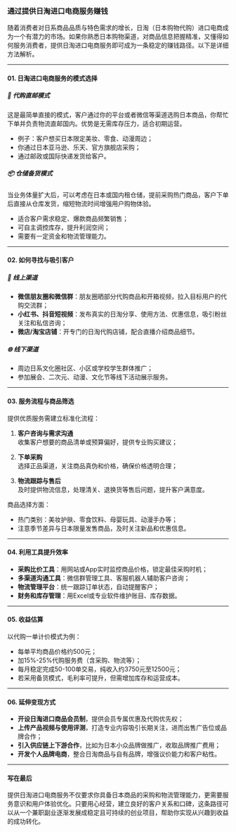 ### 通过提供日淘进口电商服务赚钱

随着消费者对日系商品品质与特色需求的增长，日淘（日本购物代购）进口电商成为一个有潜力的市场。如果你熟悉日本购物渠道，对商品信息把握精准，又懂得如何服务消费者，提供日淘进口电商服务即可成为一条稳定的赚钱路径。以下是详细方法解析。

***

#### 01. 日淘进口电商服务的模式选择

##### 🛒 代购直邮模式

这是最简单直接的模式，客户通过你的平台或者微信等渠道选购日本商品，你帮忙下单并负责物流直邮国内。优势是无需库存压力，适合初期运营。

* 例子：客户想买日本限定美妆、零食、动漫周边；
* 你通过日本亚马逊、乐天、官方旗舰店采购；
* 通过邮政或国际快递发货给客户。

##### 📦 仓储备货模式

当业务体量扩大后，可以考虑在日本或国内租仓储，提前采购热门商品，客户下单后直接从仓库发货，缩短物流时间增强用户购物体验。

* 适合客户需求稳定、爆款商品频繁销售；
* 可自主调控库存，提升利润空间；
* 需要有一定资金和物流管理能力。

***

#### 02. 如何寻找与吸引客户

##### 📱 线上渠道

* **微信朋友圈和微信群**：朋友圈晒部分代购商品和开箱视频，拉入目标用户的代购交流群；
* **小红书、抖音短视频**：发布真实的日淘分享、使用方法、优惠信息，吸引粉丝关注和私信咨询；
* **微店/淘宝店铺**：开专门的日淘代购店铺，配合直播介绍商品细节。

##### 🌐 线下渠道

* 周边日系文化圈社区、小区或学校学生群体推广；
* 参加展会、二次元、动漫、文化节等线下活动展示服务。

***

#### 03. 服务流程与商品筛选

提供优质服务需建立标准化流程：

1. **客户咨询与需求沟通**  
   收集客户想要的商品清单或预算偏好，提供专业购买建议；
   
2. **下单采购**  
   选择正品渠道，关注商品真伪和价格，确保价格透明合理；
   
3. **物流跟踪与售后**  
   及时提供物流信息，处理清关、退换货等售后问题，提升客户满意度。

商品选择方面：

* 热门类别：美妆护肤、零食饮料、母婴玩具、动漫手办等；
* 注意季节差异与日本限量发售商品，及时关注新品和优惠信息。

***

#### 04. 利用工具提升效率

* **采购比价工具**：用网站或App实时监控商品价格，锁定最佳采购时机；
* **多渠道沟通工具**：微信群管理工具、客服机器人辅助客户咨询；
* **物流管理平台**：统一跟踪订单状态，自动提醒客户；
* **财务和库存管理**：用Excel或专业软件维护账目、库存数据。

***

#### 05. 收益估算

以代购一单计价模式为例：

* 每单平均商品价格约500元；
* 加15%-25%代购服务费（含采购、物流等）；
* 每月稳定完成50-100单交易，纯收入约3750元至12500元；
* 若采用备货模式，毛利率可提升，但需增加库存和运营成本。

***

#### 06. 延伸变现方式

* **开设日淘进口商品会员制**，提供会员专属优惠及代购优先权；
* **上传产品视频与使用评测**，打造专业内容吸引长期关注，进而出售广告位或品牌合作；
* **引入供应链上下游合作**，比如为日本小众品牌做推广，收取品牌推广费用；
* **开发个人品牌电商**，整合日淘商品与自有品牌，增强议价能力和客户粘性。

***

#### 写在最后

提供日淘进口电商服务不仅要求你具备日本商品的采购和物流管理能力，更需要服务意识和用户体验优化。只要用心经营，建立良好的客户关系和口碑，这条路径可以从一个兼职副业逐渐发展成稳定且可持续的创业项目，帮助你实现从兴趣到收益的成功转化。